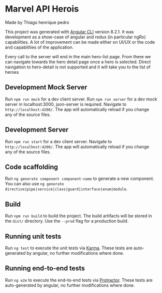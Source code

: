 # Marvel  API Herois

Made by Thiago henrique pedro

This project was generated with [Angular CLI](https://github.com/angular/angular-cli) version 8.2.1.
It was development as a show-case of angular and redux (in particular ngRx) capabilities. A lot of improvement can be made either on UI/UX or the code and capabilities of the application.

Every call to the server will end in the main hero-list page. From there we can navigate towards the hero detail page once a hero is selected. Direct navigation to hero-detail is not supported and it will take you to the list of heroes

## Development Mock Server

Run `npm run mock` for a dev client server.
Run `npm run server` for a dev mock server in localhost:3000, json-server is required.
Navigate to `http://localhost:4200/`. The app will automatically reload if you change any of the source files.

## Development Server

Run `npm run start` for a dev client server.
Navigate to `http://localhost:4200/`. The app will automatically reload if you change any of the source files.

## Code scaffolding

Run `ng generate component component-name` to generate a new component. You can also use `ng generate directive|pipe|service|class|guard|interface|enum|module`.

## Build

Run `npm run build` to build the project. The build artifacts will be stored in the `dist/` directory. Use the `--prod` flag for a production build.

## Running unit tests

Run `ng test` to execute the unit tests via [Karma](https://karma-runner.github.io).
These tests are auto-generated by angular, no further modifications where done.

## Running end-to-end tests

Run `ng e2e` to execute the end-to-end tests via [Protractor](http://www.protractortest.org/).
These tests are auto-generated by angular, no further modifications where done.
